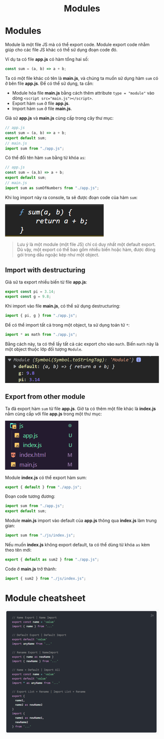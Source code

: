 <link rel='stylesheet' href='../main.css'>

<div class="title">
    <center><h1 class="bigtitle">Modules</h1></center>
</div>

# Modules

Module là một file JS mà có thể export code. Module export code nhằm giúp cho các file JS khác có thể sử dụng đoạn code đó.

Ví dụ ta có file **app.js** có hàm tổng hai số:

```js
const sum = (a, b) => a + b;
```

Ta có một file khác có tên là **main.js**, và chúng ta muốn sử dụng hàm `sum` có ở bên file **app.js**. Để có thể sử dụng, ta cần:

- Module hóa file **main.js** bằng cách thêm attribute `type = "module"` vào dòng `<script src="main.js"></script>`.
- Export hàm `sum` ở file **app.js**.
- Import hàm `sum` ở file **main.js**.

Giả sử **app.js** và **main.js** cùng cấp trong cây thư mục:

```js
// app.js
const sum = (a, b) => a + b;
export default sum;
// main.js
import sum from "./app.js";
```

Có thể đổi tên hàm `sum` bằng từ khóa `as`:

```js
// app.js
const sum = (a,b) => a + b;
export default sum;
// main.js
import sum as sumOfNumbers from "./app.js";
```

Khi log import này ra console, ta sẽ được đoạn code của hàm `sum`:

<img src="modules1.png">

> Lưu ý là một module (một file JS) chỉ có duy nhất một default export. Dù vậy, một export có thể bao gồm nhiều biến hoặc hàm, được đóng gói trong dấu ngoặc kép như một object.

## Import with destructuring

Giả sử ta export nhiều biến từ file **app.js**:

```js
export const pi = 3.14;
export const g = 9.8;
```

Khi import vào file **main.js**, có thể sử dụng destructuring:

```js
import { pi, g } from "./app.js";
```

Để có thể import tất cả trong một object, ta sử dụng toán tử `*`:

```js
import * as math from "./app.js";
```

Bằng cách này, ta có thể lấy tất cả các export cho vào `math`. Biến `math` này là một object thuộc lớp đối tượng `Module`.

<img src="modules3.png">

## Export from other module

Ta đã export hàm `sum` từ file **app.js**. Giờ ta có thêm một file khác là **index.js** nằm cùng cấp với file **app.js** trong một thư mục:

<img src="modules2.png">

Module **index.js** có thể export hàm sum:

```js
export { default } from "./app.js";
```

Đoạn code tương đương:

```js
import sum from "./app.js";
export default sum;
```

Module **main.js** import vào default của **app.js** thông qua **index.js** làm trung gian:

```js
import sum from "./js/index.js";
```

Nếu muốn **index.js** không export default, ta có thể dùng từ khóa `as` kèm theo tên mới:

```js
export { default as sum2 } from "./app.js";
```

Code ở **main.js** trở thành:

```js
import { sum2 } from "./js/index.js";
```

# Module cheatsheet

<img src="modules4.png">
